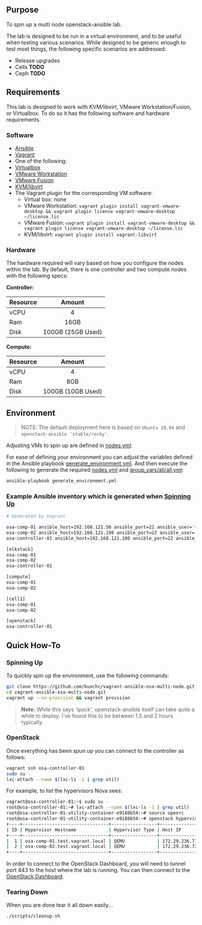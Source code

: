## Purpose

To spin up a multi node openstack-ansible lab.

The lab is designed to be run in a virtual environment, and to be useful when testing various scenarios.
While designed to be generic enough to test most things, the following specific scenarios are addressed:

- Release upgrades
- Cells **TODO**
- Ceph **TODO**

## Requirements

This lab is designed to work with KVM/libvirt, VMware Workstation/Fusion, or Virtualbox. To do so it has the following software and hardware requirements.

### Software

-   [Ansible](https://www.ansible.com)
-   [Vagrant](https://www.vagrantup.com)
-   One of the following:
  -   [Virtualbox](https://www.virtualbox.org)
  -   [VMware Workstation](https://www.vmware.com/products/workstation-pro/workstation-pro-evaluation.html)
  -   [VMware Fusion](https://my.vmware.com/en/web/vmware/info/slug/desktop_end_user_computing/vmware_fusion/11_0)
  -   [KVM/libvirt](https://www.linuxtechi.com/install-configure-kvm-ubuntu-18-04-server/)
-   The Vagrant plugin for the corresponding VM software:
    -   Virtual box: none
    -   VMware Workstation: `vagrant plugin install vagrant-vmware-desktop && vagrant plugin license vagrant-vmware-desktop ~/license.lic`
    -   VMware Fusion: `vagrant plugin install vagrant-vmware-desktop && vagrant plugin license vagrant-vmware-desktop ~/license.lic`
    -   KVM/libvirt: `vagrant plugin install vagrant-libvirt`

### Hardware

The hardware required will vary based on how you configure the nodes within the lab. By default, there is one controller and two compute nodes with the following specs:

**Controller:**

| Resource | Amount	|
|---	|:---:|
| vCPU	| 4  	|
| Ram  	| 16GB  	|
| Disk  	|   100GB (25GB Used)	|

**Compute:**

| Resource | Amount	|
|---	|:---:|
| vCPU	| 4  	|
| Ram  	| 8GB  	|
| Disk  	|   100GB (10GB Used)	|

## Environment

> NOTE: The default deployment here is based on `Ubuntu 18.04` and `openstack-ansible 'stable/rocky'`.

Adjusting VMs to spin up are defined in [nodes.yml](nodes.yml).

For ease of defining your environment you can adjust the variables defined
in the Ansible playbook [generate_environment.yml](generate_environment.yml).
And then execute the following to generate the required [nodes.yml](nodes.yml)
and [group_vars/all/all.yml](group_vars/all/all.yml):

```bash
ansible-playbook generate_environment.yml
```

### Example Ansible inventory which is generated when [Spinning Up](#spinning-up)

```bash
# Generated by Vagrant

osa-comp-01 ansible_host=192.168.121.50 ansible_port=22 ansible_user='vagrant' ansible_ssh_private_key_file='/root/projects/vagrant-ansible-osa-multi-node/.vagrant/machines/osa-comp-c1-01/libvirt/private_key'
osa-comp-02 ansible_host=192.168.121.198 ansible_port=22 ansible_user='vagrant' ansible_ssh_private_key_file='/root/projects/vagrant-ansible-osa-multi-node/.vagrant/machines/osa-comp-c2-01/libvirt/private_key'
osa-controller-01 ansible_host=192.168.121.100 ansible_port=22 ansible_user='vagrant' ansible_ssh_private_key_file='/root/projects/vagrant-ansible-osa-multi-node/.vagrant/machines/osa-controller-01/libvirt/private_key'

[elkstack]
osa-comp-01
osa-comp-02
osa-controller-01

[compute]
osa-comp-01
osa-comp-02

[cell1]
osa-comp-01
osa-comp-02

[openstack]
osa-controller-01
```

## Quick How-To



### Spinning Up

To quickly spin up the environment, use the following commands:

```bash
git clone https://github.com/bunchc/vagrant-ansible-osa-multi-node.git
cd vagrant-ansible-osa-multi-node.git
vagrant up --no-provision && vagrant provision
```

> **Note:** While this says 'quick', openstack-ansible itself can take quite a while to deploy. I've found this to be between 1.5 and 2 hours typically.

### OpenStack

Once everything has been spun up you can connect to the controller as follows:

```bash
vagrant ssh osa-controller-01
sudo su -
lxc-attach --name $(lxc-ls -1 | grep util)
```

For example, to list the hypervisors Nova sees:
```bash
vagrant@osa-controller-01:~$ sudo su -
root@osa-controller-01:~# lxc-attach --name $(lxc-ls -1 | grep util)
root@osa-controller-01-utility-container-e9188b54:~# source openrc 
root@osa-controller-01-utility-container-e9188b54:~# openstack hypervisor list
+----+--------------------------------+-----------------+---------------+-------+
| ID | Hypervisor Hostname            | Hypervisor Type | Host IP       | State |
+----+--------------------------------+-----------------+---------------+-------+
|  1 | osa-comp-01.test.vagrant.local | QEMU            | 172.29.236.71 | up    |
|  2 | osa-comp-02.test.vagrant.local | QEMU            | 172.29.236.72 | up    |
+----+--------------------------------+-----------------+---------------+-------+
```

In order to connect to the OpenStack Dashboard, you will need to tunnel port 443 to the host where the lab is running. You can then connect to the [OpenStack Dashboard](https://192.168.200.70).

### Tearing Down

When you are done tear it all down easily...

```bash
./scripts/cleanup.sh
```
